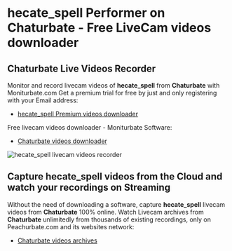 # hecate_spell Performer on Chaturbate - Free LiveCam videos downloader

## Chaturbate Live Videos Recorder

Monitor and record livecam videos of **hecate_spell** from **Chaturbate** with Moniturbate.com
Get a premium trial for free by just and only registering with your Email address:
* [hecate_spell Premium videos downloader](https://moniturbate.com/request-demo-licence-key.html)

Free livecam videos downloader - Moniturbate Software:
* [Chaturbate videos downloader](https://moniturbate.com/moniturbate-download-software.html)

![hecate_spell livecam videos recorder](https://peachurnet.com/templates/moniturbate-software.png)


## Capture hecate_spell videos from the Cloud and watch your recordings on Streaming

Without the need of downloading a software, capture **hecate_spell** livecam videos from **Chaturbate** 100% online.
Watch Livecam archives from **Chaturbate** unlimitedly from thousands of existing recordings, only on Peachurbate.com and its websites network:
* [Chaturbate videos archives](https://peachurnet.com/)